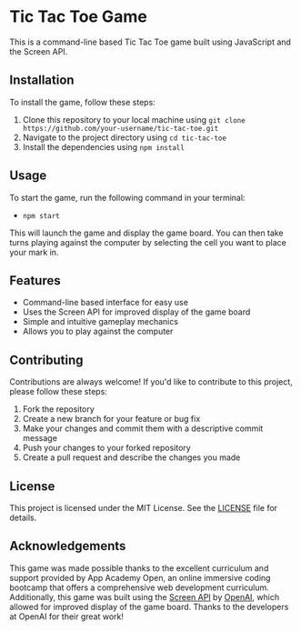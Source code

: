 # Tic Tac Toe Game

This is a command-line based Tic Tac Toe game built using JavaScript and the Screen API.

## Installation

To install the game, follow these steps:

1. Clone this repository to your local machine using `git clone https://github.com/your-username/tic-tac-toe.git`
2. Navigate to the project directory using `cd tic-tac-toe`
3. Install the dependencies using `npm install`

## Usage

To start the game, run the following command in your terminal:
- `npm start`

This will launch the game and display the game board. You can then take turns playing against the computer by selecting the cell you want to place your mark in.

## Features

- Command-line based interface for easy use
- Uses the Screen API for improved display of the game board
- Simple and intuitive gameplay mechanics
- Allows you to play against the computer

## Contributing

Contributions are always welcome! If you'd like to contribute to this project, please follow these steps:

1. Fork the repository
2. Create a new branch for your feature or bug fix
3. Make your changes and commit them with a descriptive commit message
4. Push your changes to your forked repository
5. Create a pull request and describe the changes you made

## License

This project is licensed under the MIT License. See the [LICENSE](LICENSE) file for details.

## Acknowledgements

This game was made possible thanks to the excellent curriculum and support provided by App Academy Open, an online immersive coding bootcamp that offers a comprehensive web development curriculum.
Additionally, this game was built using the [Screen API](https://www.npmjs.com/package/screen) by [OpenAI](https://openai.com/), which allowed for improved display of the game board. Thanks to the developers at OpenAI for their great work!
